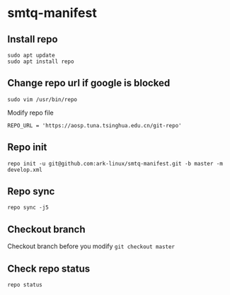 # smtq-manifest

## Install repo
```
sudo apt update
sudo apt install repo
```
## Change repo url if google is blocked
```
sudo vim /usr/bin/repo
```
Modify repo file
```
REPO_URL = 'https://aosp.tuna.tsinghua.edu.cn/git-repo'
```
## Repo init
```
repo init -u git@github.com:ark-linux/smtq-manifest.git -b master -m develop.xml
```

## Repo sync
```
repo sync -j5
```
## Checkout branch
Checkout branch before you modify
```git checkout master```

## Check repo status
```repo status```

